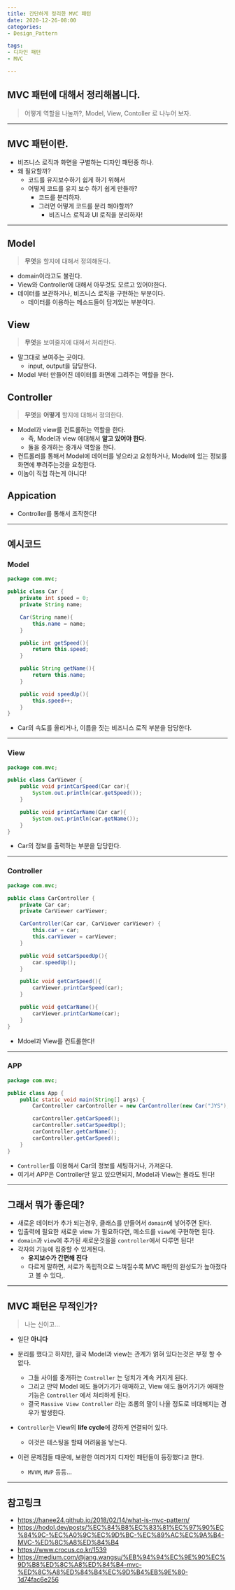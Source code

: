 ```yaml
---
title: 간단하게 정리한 MVC 패턴
date: 2020-12-26-08:00
categories:
- Design_Pattern

tags:
- 디자인 패턴
- MVC

---
```


## MVC 패턴에 대해서 정리해봅니다.
> 어떻게 역할을 나눌까?, Model, View, Contoller 로 나누어 보자.

---

## MVC 패턴이란.
* 비즈니스 로직과 화면을 구별하는 디자인 패턴중 하나.
* 왜 필요할까?
    * 코드를 유지보수하기 쉽게 하기 위해서
    * 어떻게 코드를 유지 보수 하기 쉽게 만들까?
        * 코드를 분리하자.
        * 그러면 어떻게 코드를 분리 해야할까?
            * 비즈니스 로직과 UI 로직을 분리하자!

---

## Model
> **무엇**을 할지에 대해서 정의해둔다.

* domain이라고도 불린다.
* View와 Controller에 대해서 아무것도 모르고 있어야한다.
* 데이터를 보관하거나, 비즈니스 로직을 구현하는 부분이다.
    * 데이터를 이용하는 메소드들이 담겨있는 부분이다.

## View
> **무엇**을 보여줄지에 대해서 처리한다.

* 말그대로 보여주는 곳이다.
    * input, output을 담당한다.
* Model 부터 만들어진 데이터를 화면에 그려주는 역할을 한다.

## Controller
> **무엇**을 **어떻게** 할지에 대해서 정의한다.

* Model과 view를 컨트롤하는 역할을 한다.
    * 즉, Model과 view 에대해서 **알고 있어야 한다.**
    * 둘을 중개하는 중개사 역할을 한다.
* 컨트롤러를 통해서 Model에 데이터를 넣으라고 요청하거나, Model에 있는 정보를 화면에 뿌려주는것을 요청한다.
* 이놈이 직접 하는게 아니다!

## Appication
* Controller를 통해서 조작한다!

---

## 예시코드

### Model

```java
package com.mvc;

public class Car {
    private int speed = 0;
    private String name;

    Car(String name){
        this.name = name;
    }

    public int getSpeed(){
        return this.speed;
    }

    public String getName(){
        return this.name;
    }

    public void speedUp(){
        this.speed++;
    }
}
```

* Car의 속도를 올리거나, 이름을 짓는 비즈니스 로직 부분을 담당한다.

---

### View

```java
package com.mvc;

public class CarViewer {
    public void printCarSpeed(Car car){
        System.out.println(car.getSpeed());
    }

    public void printCarName(Car car){
        System.out.println(car.getName());
    }
}
```

* Car의 정보를 출력하는 부분을 담당한다.

---

### Controller

```java
package com.mvc;

public class CarController {
    private Car car;
    private CarViewer carViewer;

    CarController(Car car, CarViewer carViewer) {
        this.car = car;
        this.carViewer = carViewer;
    }

    public void setCarSpeedUp(){
        car.speedUp();
    }

    public void getCarSpeed(){
        carViewer.printCarSpeed(car);
    }

    public void getCarName(){
        carViewer.printCarName(car);
    }
}
```

* Mdoel과 View를 컨트롤한다!

---

### APP

```java
package com.mvc;

public class App {
    public static void main(String[] args) {
        CarController carController = new CarController(new Car("JYS"), new CarViewer());

        carController.getCarSpeed();
        carController.setCarSpeedUp();
        carController.getCarName();
        carController.getCarSpeed();
    }
}
```

* `Controller`를 이용해서 Car의 정보를 세팅하거나, 가져온다.
* 여기서 APP은 Controller만 알고 있으면되지, Model과 View는 몰라도 된다!

---

## 그래서 뭐가 좋은데?
* 새로운 데이터가 추가 되는경우, 클래스를 만들어서 `domain`에 넣어주면 된다.
* 입출력에 필요한 새로운 view 가 필요하다면, 메소드를 `view`에 구현하면 된다.
* `domain`과 `view`에 추가된 새로운것을을 `controller`에서 다루면 된다!
* 각자의 기능에 집중할 수 있게된다.
    * **유지보수가 간편해 진다**
    * 다르게 말하면, 서로가 독립적으로 느껴질수록 MVC 패턴의 완성도가 높아졌다고 볼 수 있다,.

---

## MVC 패턴은 무적인가?
> 나는 신이고...

* 일단 **아니다**
* 분리를 했다고 하지만, 결국 Model과 view는 관계가 얽혀 있다는것은 부정 할 수 없다.
    * 그들 사이를 중개하는 `Controller` 는 덩치가 계속 커지게 된다.
    * 그리고 만약 Model 에도 들어가기가 애매하고, View 에도 들어가기가 애매한 기능은 `Controller` 에서 처리하게 된다.
    * 결국 `Massive View Controller` 라는 조롱의 말이 나올 정도로 비대해지는 경우가 발생한다.

* `Controller`는 View의 **life cycle**에 강하게 연결되어 있다.
    * 이것은 테스팅을 할때 어려움을 낳는다.

* 이런 문제점들 때문에, 보완한 여러가지 디자인 패턴들이 등장했다고 한다.
    * `MVVM`, `MVP` 등등...

---

## 참고링크

* https://hanee24.github.io/2018/02/14/what-is-mvc-pattern/
* https://hodol.dev/posts/%EC%84%B8%EC%83%81%EC%97%90%EC%84%9C-%EC%A0%9C%EC%9D%BC-%EC%89%AC%EC%9A%B4-MVC-%ED%8C%A8%ED%84%B4
* https://www.crocus.co.kr/1539
* https://medium.com/@jang.wangsu/%EB%94%94%EC%9E%90%EC%9D%B8%ED%8C%A8%ED%84%B4-mvc-%ED%8C%A8%ED%84%B4%EC%9D%B4%EB%9E%80-1d74fac6e256